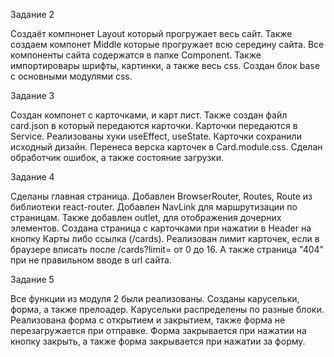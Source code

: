 Задание 2 

Создаёт компнонет Layout который прогружает весь сайт. Также создаем компонет Middle которые прогружает всю середину сайта.
Все компоненты сайта содержатся в папке Component. Также импортировары шрифты, картинки, а также весь css. Создан блок base с основными модулями css.

Задание 3

Создан компонет с карточками, и карт лист. Также создан файл card.json в который передаются карточки. Карточки передаются в Service. Реализованы хуки useEffect, useState. Карточки сохранили исходный дизайн. Перенеса верска карточек в Card.module.css.
Сделан обработчик ошибок, а также состояние загрузки. 

Задание 4

Сделаны главная страница. Добавлен BrowserRouter, Routes, Route из библиотеки react-router. Добавлен NavLink для маршрутизации по страницам. Также добавлен outlet, для отображения дочерних элементов. Создана страница с карточками при нажатии в Header на кнопку Карты либо ссылка (/cards). Реализован лимит карточек, если в браузере вписать после /cards?limit= от 0 до 16. А также страница "404" при не правильном вводе в url сайта.

Задание 5

Все функции из модуля 2 были реализованы. Созданы карусельки, форма, а также прелоадер. Карусельки распределены по разные блоки. Реализована форма с открытием и закрытием, также форма не перезагружается при отправке. Форма закрывается при нажатии на кнопку закрыть, а также форма закрывается при нажатии за форму.